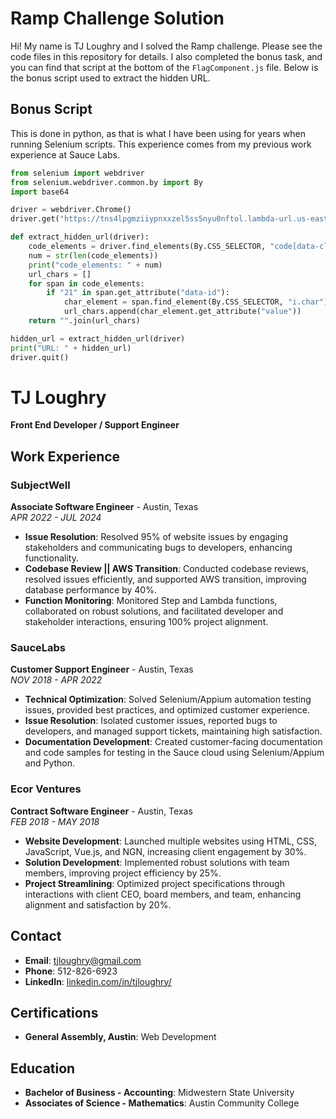 # Ramp Challenge Solution

Hi! My name is TJ Loughry and I solved the Ramp challenge. Please see the code files in this repository for details. I also completed the bonus task, and you can find that script at the bottom of the `FlagComponent.js` file. Below is the bonus script used to extract the hidden URL.

## Bonus Script
This is done in python, as that is what I have been using for years when running Selenium scripts.  This experience comes from my previous work experience at Sauce Labs.  

```python
from selenium import webdriver
from selenium.webdriver.common.by import By
import base64

driver = webdriver.Chrome()
driver.get("https://tns4lpgmziiypnxxzel5ss5nyu0nftol.lambda-url.us-east-1.on.aws/challenge")

def extract_hidden_url(driver):
    code_elements = driver.find_elements(By.CSS_SELECTOR, "code[data-class^='23'] div[data-tag$='93'] span[data-id]")
    num = str(len(code_elements))
    print("code_elements: " + num)
    url_chars = []
    for span in code_elements:
        if "21" in span.get_attribute("data-id"):
            char_element = span.find_element(By.CSS_SELECTOR, "i.char")
            url_chars.append(char_element.get_attribute("value"))
    return "".join(url_chars)

hidden_url = extract_hidden_url(driver)
print("URL: " + hidden_url)
driver.quit()
```

# TJ Loughry

**Front End Developer / Support Engineer**

## Work Experience

### SubjectWell
**Associate Software Engineer** - Austin, Texas  
*APR 2022 - JUL 2024*
- **Issue Resolution**: Resolved 95% of website issues by engaging stakeholders and communicating bugs to developers, enhancing functionality.
- **Codebase Review || AWS Transition**: Conducted codebase reviews, resolved issues efficiently, and supported AWS transition, improving database performance by 40%.
- **Function Monitoring**: Monitored Step and Lambda functions, collaborated on robust solutions, and facilitated developer and stakeholder interactions, ensuring 100% project alignment.

### SauceLabs
**Customer Support Engineer** - Austin, Texas  
*NOV 2018 - APR 2022*
- **Technical Optimization**: Solved Selenium/Appium automation testing issues, provided best practices, and optimized customer experience.
- **Issue Resolution**: Isolated customer issues, reported bugs to developers, and managed support tickets, maintaining high satisfaction.
- **Documentation Development**: Created customer-facing documentation and code samples for testing in the Sauce cloud using Selenium/Appium and Python.

### Ecor Ventures
**Contract Software Engineer** - Austin, Texas  
*FEB 2018 - MAY 2018*
- **Website Development**: Launched multiple websites using HTML, CSS, JavaScript, Vue.js, and NGN, increasing client engagement by 30%.
- **Solution Development**: Implemented robust solutions with team members, improving project efficiency by 25%.
- **Project Streamlining**: Optimized project specifications through interactions with client CEO, board members, and team, enhancing alignment and satisfaction by 20%.

## Contact

- **Email**: [tjloughry@gmail.com](mailto:tjloughry@gmail.com)
- **Phone**: 512-826-6923
- **LinkedIn**: [linkedin.com/in/tjloughry/](https://linkedin.com/in/tjloughry/)

## Certifications

- **General Assembly, Austin**: Web Development

## Education

- **Bachelor of Business - Accounting**: Midwestern State University
- **Associates of Science - Mathematics**: Austin Community College